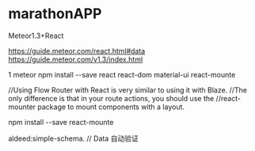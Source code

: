 # marathonAPP
Meteor1.3+React

https://guide.meteor.com/react.html#data
https://guide.meteor.com/v1.3/index.html

1
meteor npm install --save react react-dom  material-ui react-mounte 

//Using Flow Router with React is very similar to using it with Blaze. 
//The only difference is that in your route actions, you should use the
//react-mounter package to mount components with a layout.

npm install --save react-mounte

aldeed:simple-schema. // Data 自动验证
